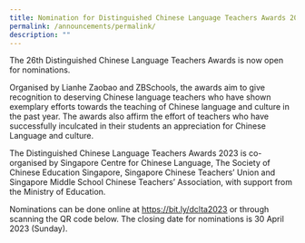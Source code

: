 ```yaml
---
title: Nomination for Distinguished Chinese Language Teachers Awards 2023
permalink: /announcements/permalink/
description: ""
---
```

The 26th Distinguished Chinese Language Teachers Awards is now open for nominations. 

Organised by Lianhe Zaobao and ZBSchools, the awards aim to give recognition to deserving Chinese language teachers who have shown exemplary efforts towards the teaching of Chinese language and culture in the past year. The awards also affirm the effort of teachers who have successfully inculcated in their students an appreciation for Chinese Language and culture.

The Distinguished Chinese Language Teachers Awards 2023 is co-organised by Singapore Centre for Chinese Language, The Society of Chinese Education Singapore, Singapore Chinese Teachers’ Union and Singapore Middle School Chinese Teachers’ Association, with support from the Ministry of Education.

Nominations can be done online at https://bit.ly/dclta2023 or through scanning the QR code below. The closing date for nominations is 30 April 2023 (Sunday).



